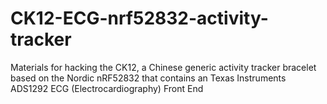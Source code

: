 # CK12-ECG-nrf52832-activity-tracker
Materials for hacking the CK12, a Chinese generic activity tracker bracelet based on the Nordic nRF52832 that contains an Texas Instruments ADS1292 ECG (Electrocardiography) Front End
